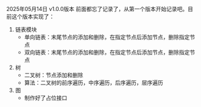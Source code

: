 2025年05月14日	v1.0.0版本	前面都忘了记录了，从第一个版本开始记录吧。目前这个版本实现了：

1. 链表模块
   - 单向链表：末尾节点的添加和删除，在指定节点后添加节点，删除指定节点
   - 双向链表：末尾节点的添加和删除，在指定节点后添加节点，删除指定节点
2. 树
   - 二叉树：节点添加和删除
   - 算法：二叉树的前序遍历，中序遍历，后序遍历，层序遍历
3. 图
   - 制作好了占位接口

